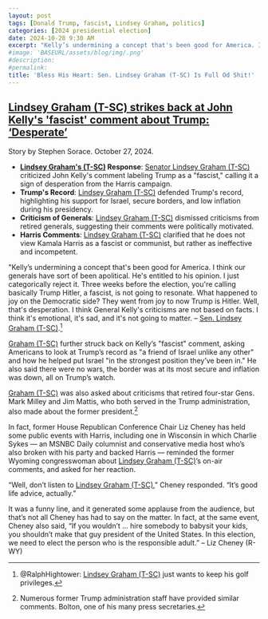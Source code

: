 ```yaml
---
layout: post
tags: [Donald Trump, fascist, Lindsey Graham, politics]
categories: [2024 presidential election]
date: 2024-10-28 9:30 AM
excerpt: "Kelly’s undermining a concept that's been good for America. I think our generals have sort of been apolitical. He's entitled to his opinion. I just categorically reject it. Three weeks before the election, you're calling basically Trump Hitler, a fascist, is not going to resonate. What happened to joy on the Democratic side? They went from joy to now Trump is Hitler. Well, that's desperation. I think General Kelly's criticisms are not based on facts. I think it's emotional, it's sad, and it's not going to matter. – Sen. Lindsey Graham (T-SC) just wants to keep his golf Privileges, @RalphHightower"
#image: 'BASEURL/assets/blog/img/.png'
#description:
#permalink:
title: 'Bless His Heart: Sen. Lindsey Graham (T-SC) Is Full Od Shit!'
---
```



## [Lindsey Graham (T-SC) strikes back at John Kelly's 'fascist' comment about Trump: ‘Desperate’](https://www.foxnews.com/politics/lindsey-graham-strikes-back-john-kellys-fascist-comment-about-trump-desperate#)

Story by Stephen Sorace. October 27, 2024.

- **[Lindsey Graham's (T-SC)](https://www.lgraham.senate.gov/) Response**: [Senator Lindsey Graham (T-SC)](https://www.lgraham.senate.gov/) criticized John Kelly's comment labeling Trump as a "fascist," calling it a sign of desperation from the Harris campaign.
- **Trump's Record**: [Lindsey Graham (T-SC)](https://www.lgraham.senate.gov/) defended Trump's record, highlighting his support for Israel, secure borders, and low inflation during his presidency.
- **Criticism of Generals**: [Lindsey Graham (T-SC)](https://www.lgraham.senate.gov/) dismissed criticisms from retired generals, suggesting their comments were politically motivated.
- **Harris Comments**: [Lindsey Graham (T-SC)](https://www.lgraham.senate.gov/) clarified that he does not view Kamala Harris as a fascist or communist, but rather as ineffective and incompetent.

"Kelly’s undermining a concept that's been good for America. I think our generals have sort of been apolitical. He's entitled to his opinion. I just categorically reject it. Three weeks before the election, you're calling basically Trump Hitler, a fascist, is not going to resonate. What happened to joy on the Democratic side? They went from joy to now Trump is Hitler. Well, that's desperation. I think General Kelly's criticisms are not based on facts. I think it's emotional, it's sad, and it's not going to matter. – [Sen. Lindsey Graham (T-SC)](https://www.lgraham.senate.gov/).[^11]

[^11]: @RalphHightower: [Lindsey Graham (T-SC)](https://www.lgraham.senate.gov/) just wants to keep his golf privileges.

[Graham (T-SC)](https://www.lgraham.senate.gov/) further struck back on Kelly’s "fascist" comment, asking Americans to look at Trump’s record as "a friend of Israel unlike any other" and how he helped put Israel "in the strongest position they’ve been in." He also said there were no wars, the border was at its most secure and inflation was down, all on Trump’s watch.

[Graham (T-SC)](https://www.lgraham.senate.gov/) was also asked about criticisms that retired four-star Gens. Mark Milley and Jim Mattis, who both served in the Trump administration, also made about the former president.[^31]

[^31]: Numerous former Trump administration staff have provided similar comments. Bolton, one of his many press secretaries.

In fact, former House Republican Conference Chair Liz Cheney has held some public events with Harris, including one in Wisconsin in which Charlie Sykes — an MSNBC Daily columnist and conservative media host who’s also broken with his party and backed Harris — reminded the former Wyoming congresswoman about [Lindsey Graham (T-SC)](https://www.lgraham.senate.gov/)’s on-air comments, and asked for her reaction.

“Well, don’t listen to [Lindsey Graham (T-SC)](https://www.lgraham.senate.gov/),” Cheney responded. “It’s good life advice, actually.”

It was a funny line, and it generated some applause from the audience, but that’s not all Cheney has had to say on the matter. In fact, at the same event, Cheney also said, “If you wouldn’t ... hire somebody to babysit your kids, you shouldn’t make that guy president of the United States. In this election, we need to elect the person who is the responsible adult.” – Liz Cheney (R-WY)



